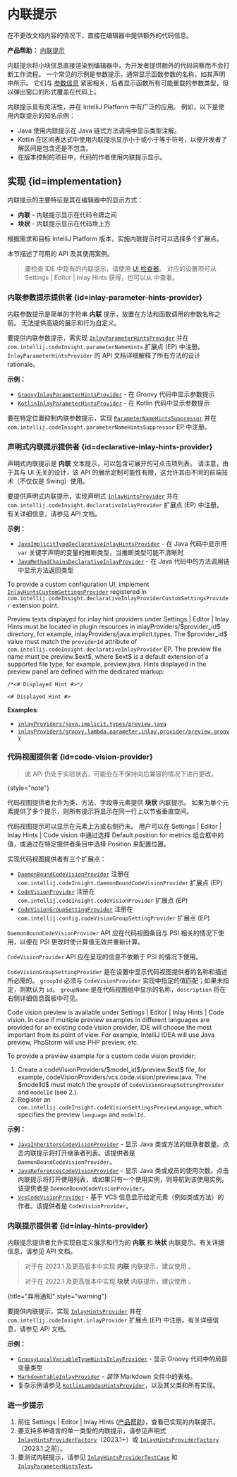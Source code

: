 <!-- Copyright 2000-2024 JetBrains s.r.o. and contributors. Use of this source code is governed by the Apache 2.0 license. -->

# 内联提示

<link-summary>在不更改文档内容的情况下，直接在编辑器中提供额外的代码信息。</link-summary>

<tldr>

**产品帮助：** [内联提示](https://www.jetbrains.com/help/idea/inlay-hints.html)

</tldr>

内联提示将小块信息直接渲染到编辑器中，为开发者提供额外的代码洞察而不会打断工作流程。
一个常见的示例是参数提示，通常显示函数参数的名称，如其声明中所示。
它们与 [参数信息](parameter_info.md) 紧密相关，后者显示函数所有可能重载的参数类型，但以弹出窗口的形式覆盖在代码上。

内联提示具有灵活性，并在 IntelliJ Platform 中有广泛的应用。
例如，以下是使用内联提示的知名示例：

- Java 使用内联提示在 Java 链式方法调用中显示类型注解。
- Kotlin 在区间表达式中使用内联提示显示小于或小于等于符号，以便开发者了解区间是包含还是不包含。
- 在版本控制的项目中，代码的作者使用内联提示显示。

## 实现 {id=implementation}

内联提示的主要特征是其在编辑器中的显示方式：
- **内联** - 内联提示显示在代码令牌之间
- **块状** - 内联提示显示在代码块上方

根据需求和目标 IntelliJ Platform 版本，实施内联提示时可以选择多个扩展点。

本节描述了可用的 API 及其使用案例。

> 要检查 IDE 中现有的内联提示，请使用 [UI 检查器](internal_ui_inspector.md#editor)。
> 对应的设置项可从 <ui-path>Settings | Editor | Inlay Hints</ui-path> 获得，也可以从 [](internal_ui_inspector.md#inspecting-settings) 中查看。

### 内联参数提示提供者 {id=inlay-parameter-hints-provider}

内联参数提示是简单的字符串 **内联** 提示，放置在方法和函数调用的参数名称之前。
无法提供高级的展示和行为自定义。

要提供内联参数提示，需实现
[`InlayParameterHintsProvider`](%gh-ic%/platform/lang-api/src/com/intellij/codeInsight/hints/InlayParameterHintsProvider.java)
并在 `com.intellij.codeInsight.parameterNameHints` 扩展点 (EP) 中注册。
`InlayParameterHintsProvider` 的 API 文档详细解释了所有方法的设计 rationale。

**示例：**
- [`GroovyInlayParameterHintsProvider`](%gh-ic%/plugins/groovy/src/org/jetbrains/plugins/groovy/codeInsight/hint/GroovyInlayParameterHintsProvider.kt) - 在 Groovy 代码中显示参数提示
- [`KotlinInlayParameterHintsProvider`](%gh-ic%/plugins/kotlin/idea/src/org/jetbrains/kotlin/idea/codeInsight/hints/KotlinInlayParameterHintsProvider.kt) - 在 Kotlin 代码中显示参数提示

要在特定位置抑制内联参数提示，实现
[`ParameterNameHintsSuppressor`](%gh-ic%/platform/lang-api/src/com/intellij/codeInsight/hints/ParameterNameHintsSuppressor.kt)
并在 `com.intellij.codeInsight.parameterNameHintsSuppressor` EP 中注册。

### 声明式内联提示提供者 {id=declarative-inlay-hints-provider}

声明式内联提示是 **内联** 文本提示，可以包含可展开的可点击项列表。
请注意，由于其与 UI 无关的设计，该 API 的展示定制可能性有限，这允许其由不同的前端技术（不仅仅是 Swing）使用。

要提供声明式内联提示，实现声明式
[`InlayHintsProvider`](%gh-ic%/platform/lang-api/src/com/intellij/codeInsight/hints/declarative/InlayHintsProvider.kt)
并在 `com.intellij.codeInsight.declarativeInlayProvider` 扩展点 (EP) 中注册。
有关详细信息，请参见 API 文档。

**示例：**
- [`JavaImplicitTypeDeclarativeInlayHintsProvider`](%gh-ic%/java/java-impl/src/com/intellij/codeInsight/hints/JavaImplicitTypeDeclarativeInlayHintsProvider.kt) - 在 Java 代码中显示用 `var` 关键字声明的变量的推断类型，当推断类型可能不清晰时
- [`JavaMethodChainsDeclarativeInlayProvider`](%gh-ic%/java/java-impl/src/com/intellij/codeInsight/hints/JavaMethodChainsDeclarativeInlayProvider.kt) - 在 Java 代码中的方法调用链中显示方法返回类型

To provide a custom configuration UI, implement
[`InlayHintsCustomSettingsProvider`](%gh-ic%/platform/lang-api/src/com/intellij/codeInsight/hints/declarative/InlayHintsCustomSettingsProvider.kt)
registered in `com.intellij.codeInsight.declarativeInlayProviderCustomSettingsProvider` extension point.

Preview texts displayed for inlay hint providers under <ui-path>Settings | Editor | Inlay Hints</ui-path> must be located in plugin resources in <path>inlayProviders/\$provider_id\$</path> directory, for example, <path>inlayProviders/java.implicit.types</path>.
The <path>\$provider_id\$</path> value must match the `providerId` attribute of `com.intellij.codeInsight.declarativeInlayProvider` EP.
The preview file name must be <path>preview.\$ext\$</path>, where <path>\$ext\$</path> is a default extension of a supported file type, for example, <path>preview.java</path>.
Hints displayed in the preview panel are defined with the dedicated markup:

<tabs>
<tab title="2023.2+">

```
/*<# Displayed Hint #>*/
```

</tab>
<tab title="Pre-2023.2">

```
<# Displayed Hint #>
```

</tab>
</tabs>

**Examples**:
- [`inlayProviders/java.implicit.types/preview.java`](%gh-ic%/java/java-impl/resources/inlayProviders/java.implicit.types/preview.java)
- [`inlayProviders/groovy.lambda.parameter.inlay.provider/preview.groovy`](%gh-ic%/plugins/groovy/resources/inlayProviders/groovy.lambda.parameter.inlay.provider/preview.groovy)

### 代码视图提供者 {id=code-vision-provider}

> 此 API 仍处于实验状态，可能会在不保持向后兼容的情况下进行更改。
>
{style="note"}

代码视图提供者允许为类、方法、字段等元素提供 **块状** 内联提示。
如果为单个元素提供了多个提示，则所有提示将显示在同一行上以节省垂直空间。

代码视图提示可以显示在元素上方或右侧行末。
用户可以在 <ui-path>Settings | Editor | Inlay Hints | Code vision</ui-path> 中通过选择 <control>Default position for metrics</control> 组合框中的值，或通过在特定提供者条目中选择 <control>Position</control> 来配置位置。

实现代码视图提供者有三个扩展点：
- [`DaemonBoundCodeVisionProvider`](%gh-ic%/platform/lang-impl/src/com/intellij/codeInsight/hints/codeVision/DaemonBoundCodeVisionProvider.kt) 注册在 `com.intellij.codeInsight.daemonBoundCodeVisionProvider` 扩展点 (EP)
- [`CodeVisionProvider`](%gh-ic%/platform/lang-impl/src/com/intellij/codeInsight/codeVision/CodeVisionProvider.kt) 注册在 `com.intellij.codeInsight.codeVisionProvider` 扩展点 (EP)
- [`CodeVisionGroupSettingProvider`](%gh-ic%/platform/lang-impl/src/com/intellij/codeInsight/codeVision/settings/CodeVisionGroupSettingProvider.kt) 注册在 `com.intellij.config.codeVisionGroupSettingProvider` 扩展点 (EP)

`DaemonBoundCodeVisionProvider` API 应在代码视图条目与 PSI 相关的情况下使用，以便在 PSI 更改时使计算值无效并重新计算。

`CodeVisionProvider` API 应在呈现的信息不依赖于 PSI 的情况下使用。

`CodeVisionGroupSettingProvider` 是在设置中显示代码视图提供者的名称和描述所必需的。
`groupId` 必须与 `CodeVisionProvider` 实现中指定的值匹配；如果未指定，则默认为 `id`。
`groupName` 是在代码视图组中显示的名称，`description` 将在右侧详细信息面板中可见。

Code vision preview is available under <ui-path>Settings | Editor | Inlay Hints | Code vision</ui-path>.
In case if multiple preview examples in different languages are provided for an existing code vision provider, IDE will choose the most important from its point of view.
For example, IntelliJ IDEA will use Java preview, PhpStorm will use PHP preview, etc.

To provide a preview example for a custom code vision provider:
1. Create a <path>codeVisionProviders/\$model_id\$/preview.\$ext\$</path> file, for example, <path>codeVisionProviders/vcs.code.vision/preview.java</path>.
   The <path>\$modelId\$</path> must match the `groupId` of `CodeVisionGroupSettingProvider` and `modelId` (see 2.).
2. Register an `com.intellij.codeInsight.codeVisionSettingsPreviewLanguage`, which specifies the preview `language` and `modelId`.

**示例：**
- [`JavaInheritorsCodeVisionProvider`](%gh-ic%/java/java-impl/src/com/intellij/codeInsight/daemon/impl/JavaInheritorsCodeVisionProvider.kt) - 显示 Java 类或方法的继承者数量。点击内联提示将打开继承者列表。该提供者是 `DaemonBoundCodeVisionProvider`。
- [`JavaReferencesCodeVisionProvider`](%gh-ic%/java/java-impl/src/com/intellij/codeInsight/daemon/impl/JavaReferencesCodeVisionProvider.kt) - 显示 Java 类或成员的使用次数。点击内联提示将打开使用列表，或如果只有一个使用实例，则导航到该使用实例。该提供者是 `DaemonBoundCodeVisionProvider`。
- [`VcsCodeVisionProvider`](%gh-ic%/platform/vcs-impl/src/com/intellij/codeInsight/hints/VcsCodeVisionProvider.kt) - 基于 VCS 信息显示给定元素（例如类或方法）的作者。该提供者是 `CodeVisionProvider`。

### 内联提示提供者 {id=inlay-hints-provider}

内联提示提供者允许实现自定义展示和行为的 **内联** 和 **块状** 内联提示。有关详细信息，请参见 API 文档。

> 对于在 2023.1 及更高版本中实现 **内联** 内联提示，建议使用 [](#declarative-inlay-hints-provider)。
>
> 对于在 2022.1 及更高版本中实现 **块状** 内联提示，建议使用 [](#code-vision-provider)。
>
{title="弃用通知" style="warning"}

要提供内联提示，实现 [`InlayHintsProvider`](%gh-ic%/platform/lang-api/src/com/intellij/codeInsight/hints/InlayHintsProvider.kt) 并在 `com.intellij.codeInsight.inlayProvider` 扩展点 (EP) 中注册。有关详细信息，请参见 API 文档。

**示例：**
- [`GroovyLocalVariableTypeHintsInlayProvider`](%gh-ic%/plugins/groovy/src/org/jetbrains/plugins/groovy/codeInsight/hint/types/GroovyLocalVariableTypeHintsInlayProvider.kt) - 显示 Groovy 代码中的局部变量类型
- [`MarkdownTableInlayProvider`](%gh-ic%/plugins/markdown/core/src/org/intellij/plugins/markdown/editor/tables/ui/MarkdownTableInlayProvider.kt) - _装饰_ Markdown 文件中的表格。
- 复杂示例请参见 [`KotlinLambdasHintsProvider`](%gh-ic%/plugins/kotlin/idea/src/org/jetbrains/kotlin/idea/codeInsight/hints/KotlinLambdasHintsProvider.kt)，以及其父类和所有实现。

### 进一步提示

1. 前往 <ui-path>Settings | Editor | Inlay Hints</ui-path> ([产品帮助](https://www.jetbrains.com/help/idea/inlay-hints.html))，查看已实现的内联提示。
2. 要支持多种语言的单一类型的内联提示，请参见声明式 [`InlayHintsProviderFactory`](%gh-ic%/platform/lang-api/src/com/intellij/codeInsight/hints/declarative/InlayHintsProviderFactory.kt)（2023.1+）或 [`InlayHintsProviderFactory`](%gh-ic%/platform/lang-api/src/com/intellij/codeInsight/hints/InlayHintsProviderFactory.kt)（2023.1 之前）。
3. 要测试内联提示，请参见 [`InlayHintsProviderTestCase`](%gh-ic%/platform/testFramework/src/com/intellij/testFramework/utils/inlays/InlayHintsProviderTestCase.kt) 和 [`InlayParameterHintsTest`](%gh-ic%/platform/testFramework/src/com/intellij/testFramework/utils/inlays/InlayParameterHintsTest.kt)。
